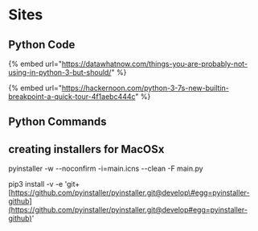 # Sites

## Python Code

{% embed url="https://datawhatnow.com/things-you-are-probably-not-using-in-python-3-but-should/" %}

{% embed url="https://hackernoon.com/python-3-7s-new-builtin-breakpoint-a-quick-tour-4f1aebc444c" %}



## Python Commands

## creating installers for MacOSx
pyinstaller -w --noconfirm -i=main.icns --clean -F main.py



pip3 install -v -e 'git+[https://github.com/pyinstaller/pyinstaller.git@develop\#egg=pyinstaller-github](https://github.com/pyinstaller/pyinstaller.git@develop#egg=pyinstaller-github)'



